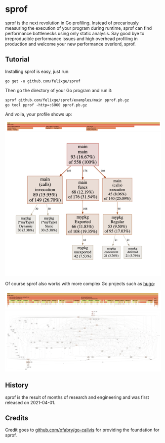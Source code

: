 # sprof

sprof is the next revolution in Go profiling. Instead of precariously measuring the execution of your program during runtime, sprof can find performance bottlenecks using only static analysis. Say good bye to irreproducible performance issues and high overhead profiling in production and welcome your new performance overlord, sprof.

## Tutorial

Installing sprof is easy, just run:

```
go get -u github.com/felixge/sprof
```

Then go the directory of your Go program and run it:

```
sprof github.com/felixge/sprof/examples/main pprof.pb.gz
go tool pprof -http=:6060 pprof.pb.gz
```

And voila, your profile shows up:

![](./img/main.flame.png)
![](./img/main.graph.png)

Of course sprof also works with more complex Go projects such as [hugo](https://github.com/gohugoio/hugo):

![](./img/hugo.flame.png)
![](./img/hugo.graph.png)

## History

sprof is the result of months of research and engineering and was first released on 2021-04-01.

## Credits

Credit goes to [github.com/ofabry/go-callvis](github.com/ofabry/go-callvis) for providing the foundation for sprof.
